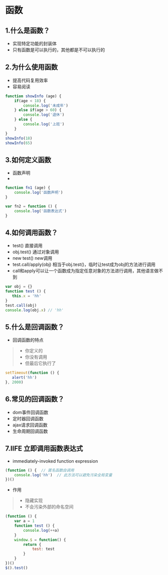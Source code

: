 # 函数
## 1.什么是函数？
+ 实现特定功能的封装体
+ 只有函数是可以执行的，其他都是不可以执行的
## 2.为什么使用函数
+ 提高代码复用效率
+ 容易阅读
```javascript
function showInfo (age) {
    if(age < 18) {
        console.log('未成年')
    } else if(age > 60) {
        console.log('退休')
    } else {
        console.log('上班')
    }
}
showInfo(18)
showInfo(65)
```
## 3.如何定义函数
+ 函数声明
+ 
```javascript
function fn1 (age) {
    console.log('函数声明')
}

var fn2 = function () {
    console.log('函数表达式')
}
```
## 4.如何调用函数？
+ test() 直接调用
+ obj.test() 通过对象调用
+ new test() new调用
+ test.call/apply(obj) 相当于obj.test()，临时让test成为obj的方法进行调用
+ call和apply可以让一个函数成为指定任意对象的方法进行调用，其他语言做不到
 ```javascript
var obj = {}
function test () {
    this.x = 'hh'
}
test.call(obj)
console.log(obj.x) // 'hh'
```
## 5.什么是回调函数？
+ 回调函数的特点
>+ 你定义的
>+ 你没有调用
>+ 但最后它执行了
 ```javascript
setTimeout(function () {
    alert('hh')
}, 2000)
```
## 6.常见的回调函数？
+ dom事件回调函数
+ 定时器回调函数
+ ajax请求回调函数
+ 生命周期回调函数

## 7.IIFE 立即调用函数表达式
+ immediately-invoked function expression
```javascript
(function () {  // 匿名函数自调用
    console.log('hh')  // 此方法可以避免污染全局变量
})()
```
+ 作用
>+ 隐藏实现
>+ 不会污染外部的命名空间
```javascript
(function () {  
    var a = 1
    function test () {
        console.log(++a)
    }
    window.$ = function() {
        return {
            test: test
        }
    }
})()
$().test()
```